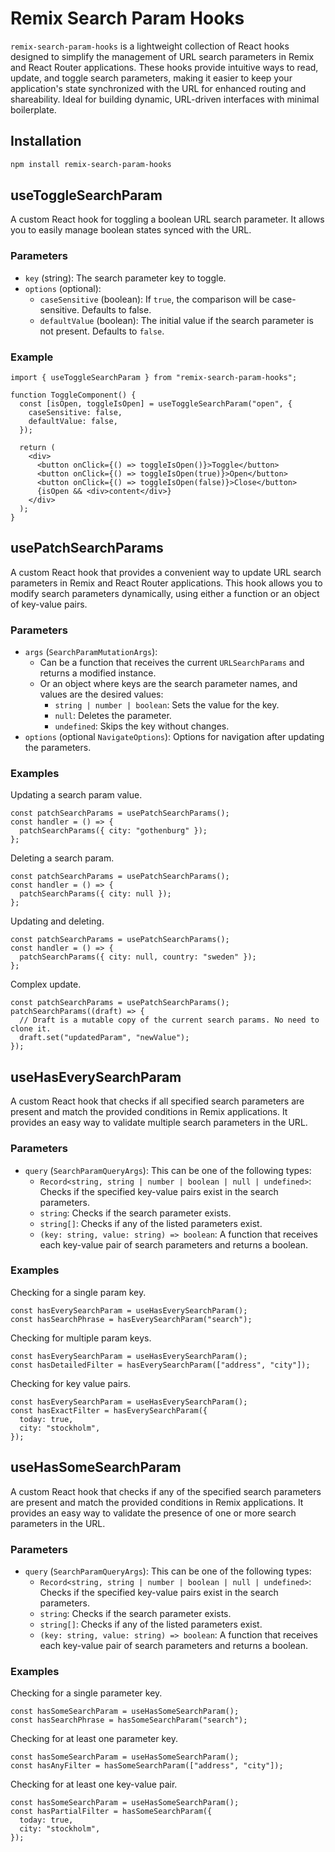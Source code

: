 # Remix Search Param Hooks
`remix-search-param-hooks` is a lightweight collection of React hooks designed to simplify the management of URL search parameters in Remix and React Router applications. These hooks provide intuitive ways to read, update, and toggle search parameters, making it easier to keep your application's state synchronized with the URL for enhanced routing and shareability. Ideal for building dynamic, URL-driven interfaces with minimal boilerplate.

## Installation
```bash
npm install remix-search-param-hooks
```

## useToggleSearchParam
A custom React hook for toggling a boolean URL search parameter. It allows you to easily manage boolean states synced with the URL.

### Parameters
- `key` (string): The search parameter key to toggle.
- `options` (optional):
  - `caseSensitive` (boolean): If `true`, the comparison will be case-sensitive. Defaults to false.
  - `defaultValue` (boolean): The initial value if the search parameter is not present. Defaults to `false`.

### Example
```tsx
import { useToggleSearchParam } from "remix-search-param-hooks";

function ToggleComponent() {
  const [isOpen, toggleIsOpen] = useToggleSearchParam("open", {
    caseSensitive: false,
    defaultValue: false,
  });

  return (
    <div>
      <button onClick={() => toggleIsOpen()}>Toggle</button>
      <button onClick={() => toggleIsOpen(true)}>Open</button>
      <button onClick={() => toggleIsOpen(false)}>Close</button>
      {isOpen && <div>content</div>}
    </div>
  );
}

```

## usePatchSearchParams
A custom React hook that provides a convenient way to update URL search parameters in Remix and React Router applications. This hook allows you to modify search parameters dynamically, using either a function or an object of key-value pairs.

### Parameters
- `args` (`SearchParamMutationArgs`):
  - Can be a function that receives the current `URLSearchParams` and returns a modified instance.
  - Or an object where keys are the search parameter names, and values are the desired values:
    - `string | number | boolean`: Sets the value for the key.
    - `null`: Deletes the parameter.
    - `undefined`: Skips the key without changes.
- `options` (optional `NavigateOptions`): Options for navigation after updating the parameters.

### Examples
Updating a search param value.
```tsx
const patchSearchParams = usePatchSearchParams();
const handler = () => {
  patchSearchParams({ city: "gothenburg" });
};
```

Deleting a search param.
```tsx
const patchSearchParams = usePatchSearchParams();
const handler = () => {
  patchSearchParams({ city: null });
};
```
Updating and deleting.
```tsx
const patchSearchParams = usePatchSearchParams();
const handler = () => {
  patchSearchParams({ city: null, country: "sweden" });
};
```
Complex update.
```tsx
const patchSearchParams = usePatchSearchParams();
patchSearchParams((draft) => {
  // Draft is a mutable copy of the current search params. No need to clone it.
  draft.set("updatedParam", "newValue");
});
```

## useHasEverySearchParam
A custom React hook that checks if all specified search parameters are present and match the provided conditions in Remix applications. It provides an easy way to validate multiple search parameters in the URL.

### Parameters
- `query` (`SearchParamQueryArgs`): This can be one of the following types:
  - `Record<string, string | number | boolean | null | undefined>`: Checks if the specified key-value pairs exist in the search parameters.
  - `string`: Checks if the search parameter exists.
  - `string[]`: Checks if any of the listed parameters exist.
  - `(key: string, value: string) => boolean`: A function that receives each key-value pair of search parameters and returns a boolean.

### Examples
Checking for a single param key.
```tsx
const hasEverySearchParam = useHasEverySearchParam();
const hasSearchPhrase = hasEverySearchParam("search");
```
Checking for multiple param keys.
```tsx
const hasEverySearchParam = useHasEverySearchParam();
const hasDetailedFilter = hasEverySearchParam(["address", "city"]);
```
Checking for key value pairs.
```tsx
const hasEverySearchParam = useHasEverySearchParam();
const hasExactFilter = hasEverySearchParam({
  today: true,
  city: "stockholm",
});
```

## useHasSomeSearchParam
A custom React hook that checks if any of the specified search parameters are present and match the provided conditions in Remix applications. It provides an easy way to validate the presence of one or more search parameters in the URL.

### Parameters
- `query` (`SearchParamQueryArgs`): This can be one of the following types:
  - `Record<string, string | number | boolean | null | undefined>`: Checks if the specified key-value pairs exist in the search parameters.
  - `string`: Checks if the search parameter exists.
  - `string[]`: Checks if any of the listed parameters exist.
  - `(key: string, value: string) => boolean`: A function that receives each key-value pair of search parameters and returns a boolean.



### Examples
Checking for a single parameter key.
```tsx
const hasSomeSearchParam = useHasSomeSearchParam();
const hasSearchPhrase = hasSomeSearchParam("search");
```

Checking for at least one parameter key.
```tsx
const hasSomeSearchParam = useHasSomeSearchParam();
const hasAnyFilter = hasSomeSearchParam(["address", "city"]);
```

Checking for at least one key-value pair.

```tsx
const hasSomeSearchParam = useHasSomeSearchParam();
const hasPartialFilter = hasSomeSearchParam({
  today: true,
  city: "stockholm",
});
```